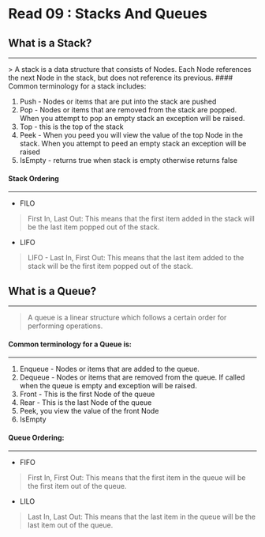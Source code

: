 # Read 09 : Stacks And Queues

## What is a Stack?

<hr>
> A stack is a data structure that consists of Nodes. Each Node references the next Node in the stack, but does not reference its previous.
#### Common terminology for a stack includes:

1. Push - Nodes or items that are put into the stack are pushed
2. Pop - Nodes or items that are removed from the stack are popped. When you attempt to pop an empty stack an exception will be raised.
3. Top - this is the top of the stack
4. Peek - When you peed you will view the value of the top Node in the stack. When you attempt to peed an empty stack an exception will be raised
5. IsEmpty - returns true when stack is empty otherwise returns false

#### Stack Ordering
<hr>

- FILO
> First In, Last Out: This means that the first item added in the stack will be the last item popped out of the stack. 
- LIFO
> LIFO - Last In, First Out: This means that the last item added to the stack will be the first item popped out of the stack.

## What is a Queue?
<hr>

>A queue is a linear structure which follows a certain order for performing operations.

#### Common terminology for a Queue is:
<hr>

1. Enqueue - Nodes or items that are added to the queue.
2. Dequeue - Nodes or items that are removed from the queue. If called when the queue is empty and exception will be raised.
3. Front - This is the first Node of the queue
4. Rear - This is the last Node of the queue
5. Peek, you view the value of the front Node
6. IsEmpty

#### Queue Ordering:
<hr>

- FIFO 
> First In, First Out: This means that the first item in the queue will be the first item out of the queue.
- LILO 
> Last In, Last Out: This means that the last item in the queue will be the last item out of the queue.
